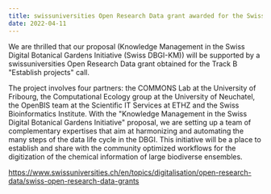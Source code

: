 ```yaml
---
title: swissuniversities Open Research Data grant awarded for the Swiss DBGI-KM
date: 2022-04-11
---
```


We are thrilled that our proposal (Knowledge Management in the Swiss Digital Botanical Gardens Initiative (Swiss DBGI-KM)) will be supported by a swissuniversities Open Research Data grant obtained for the Track B "Establish projects" call.

<!--more-->

The project involves four partners: the COMMONS Lab at the University of Fribourg, the Computational Ecology group at the University of Neuchatel, the OpenBIS team at the Scientific IT Services at ETHZ and the Swiss Bioinformatics Institute. With the "Knowledge Management in the Swiss Digital Botanical Gardens Initiative" proposal, we are setting up a team of complementary expertises that aim at harmonizing and automating the many steps of the data life cycle in the DBGI. This initiative will be a place to establish and share with the community optimized workflows for the digitization of the chemical information of large biodiverse ensembles.

https://www.swissuniversities.ch/en/topics/digitalisation/open-research-data/swiss-open-research-data-grants


